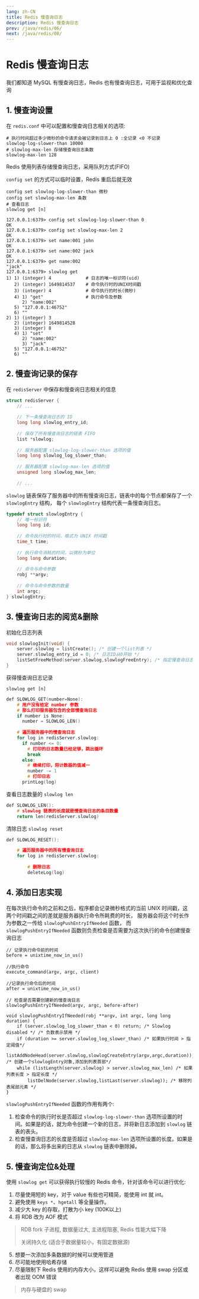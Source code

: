 ```yaml
---
lang: zh-CN
title: Redis 慢查询日志
description: Redis 慢查询日志
prev: /java/redis/06/
next: /java/redis/08/
---
```


# Redis 慢查询日志

我们都知道 MySQL 有慢查询日志，Redis 也有慢查询日志，可用于监视和优化查询

## 1. 慢查询设置

在 `redis.conf` 中可以配置和慢查询日志相关的选项:

```shell
# 执行时间超过多少微秒的命令请求会被记录到日志上 0 :全记录 <0 不记录 
slowlog-log-slower-than 10000
# slowlog-max-len 存储慢查询日志条数
slowlog-max-len 128
```

Redis 使用列表存储慢查询日志，采用队列方式(FIFO)

`config set` 的方式可以临时设置，Redis 重启后就无效

```shell
config set slowlog-log-slower-than 微秒
config set slowlog-max-len 条数 
# 查看日志
slowlog get [n]
```

```shell
127.0.0.1:6379> config set slowlog-log-slower-than 0
OK
127.0.0.1:6379> config set slowlog-max-len 2
OK
127.0.0.1:6379> set name:001 john
OK
127.0.0.1:6379> set name:002 jack
OK
127.0.0.1:6379> get name:002
"jack"
127.0.0.1:6379> slowlog get
1) 1) (integer) 4             # 日志的唯一标识符(uid)
   2) (integer) 1649814537    # 命令执行时的UNIX时间戳
   3) (integer) 4             # 命令执行的时长(微秒)
   4) 1) "get"                # 执行命令及参数
      2) "name:002"
   5) "127.0.0.1:46752"
   6) ""
2) 1) (integer) 3
   2) (integer) 1649814528
   3) (integer) 8
   4) 1) "set"
      2) "name:002"
      3) "jack"
   5) "127.0.0.1:46752"
   6) ""
```

## 2. 慢查询记录的保存

在 `redisServer` 中保存和慢查询日志相关的信息

```c
struct redisServer {
    // ...
    
    // 下一条慢查询日志的 ID
    long long slowlog_entry_id;
    
    // 保存了所有慢查询日志的链表 FIFO 
    list *slowlog;
    
    // 服务器配置 slowlog-log-slower-than 选项的值 
    long long slowlog_log_slower_than;
    
    // 服务器配置 slowlog-max-len 选项的值 
    unsigned long slowlog_max_len;
    
    // ...
```

`slowlog` 链表保存了服务器中的所有慢查询日志，链表中的每个节点都保存了一个 `slowlogEntry` 结构， 每个 `slowlogEntry` 结构代表一条慢查询日志。

```c
typedef struct slowlogEntry {
    // 唯一标识符
    long long id;
    
    // 命令执行时的时间，格式为 UNIX 时间戳
    time_t time;
    
    // 执行命令消耗的时间，以微秒为单位
    long long duration; 
    
    // 命令与命令参数
    robj **argv;
    
    // 命令与命令参数的数量
    int argc;
} slowlogEntry;
```

## 3. 慢查询日志的阅览&删除

初始化日志列表

```c
void slowlogInit(void) {
    server.slowlog = listCreate(); /* 创建一个list列表 */ 
    server.slowlog_entry_id = 0; /* 日志ID从0开始 */ 
    listSetFreeMethod(server.slowlog,slowlogFreeEntry); /* 指定慢查询日志list空间的释放方法 */ 
}
```

获得慢查询日志记录

```shell
slowlog get [n]
```

```c
def SLOWLOG_GET(number=None):
    # 用户没有给定 number 参数
    # 那么打印服务器包含的全部慢查询日志 
    if number is None:
      number = SLOWLOG_LEN() 
      
    # 遍历服务器中的慢查询日志
    for log in redisServer.slowlog:
      if number <= 0:
        # 打印的日志数量已经足够，跳出循环
        break 
      else:
        # 继续打印，将计数器的值减一 
        number -= 1
        # 打印日志 
      printLog(log)
```

查看日志数量的 `slowlog len`

```c
def SLOWLOG_LEN():
    # slowlog 链表的长度就是慢查询日志的条目数量 
    return len(redisServer.slowlog)
```

清除日志 `slowlog reset`

```c
def SLOWLOG_RESET():

    # 遍历服务器中的所有慢查询日志
    for log in redisServer.slowlog:
    
        # 删除日志 
        deleteLog(log)
```

## 4. 添加日志实现

在每次执行命令的之前和之后，程序都会记录微秒格式的当前 UNIX 时间戳，这两个时间戳之间的差就是服务器执行命令所耗费的时长，
服务器会将这个时长作为参数之一传给 `slowlogPushEntryIfNeeded` 函数， 而 `slowlogPushEntryIfNeeded` 函数则负责检查是否需要为这次执行的命令创建慢查询日志

```c{2,8,11,15}
// 记录执行命令前的时间
before = unixtime_now_in_us()

//执行命令
execute_command(argv, argc, client)

//记录执行命令后的时间
after = unixtime_now_in_us()

// 检查是否需要创建新的慢查询日志 
slowlogPushEntryIfNeeded(argv, argc, before-after)

void slowlogPushEntryIfNeeded(robj **argv, int argc, long long duration) {
    if (server.slowlog_log_slower_than < 0) return; /* Slowlog disabled */ /* 负数表示禁用 */
    if (duration >= server.slowlog_log_slower_than) /* 如果执行时间 > 指定阈值*/
        listAddNodeHead(server.slowlog,slowlogCreateEntry(argv,argc,duration)); /* 创建一个slowlogEntry对象,添加到列表首部*/
    while (listLength(server.slowlog) > server.slowlog_max_len) /* 如果列表长度 > 指定长度 */
        listDelNode(server.slowlog,listLast(server.slowlog)); /* 移除列表尾部元素 */
}
```

`slowlogPushEntryIfNeeded` 函数的作用有两个:

1. 检查命令的执行时长是否超过 `slowlog-log-slower-than` 选项所设置的时间。如果是的话，就为命令创建一个新的日志，并将新日志添加到 `slowlog` 链表的表头。
2. 检查慢查询日志的长度是否超过 `slowlog-max-len` 选项所设置的长度。如果是的话，那么将多出来的日志从 `slowlog` 链表中删除掉。

## 5. 慢查询定位&处理

使用 `slowlog get` 可以获得执行较慢的 Redis 命令，针对该命令可以进行优化:

1. 尽量使用短的 key，对于 value 有些也可精简，能使用 int 就 int。
2. 避免使用 `keys *`、`hgetall` 等全量操作。
3. 减少大 key 的存取，打散为小 key (100K以上)
4. 将 RDB 改为 AOF 模式

> RDB fork 子进程, 数据量过大, 主进程阻塞, Redis 性能大幅下降
>
> 关闭持久化 (适合于数据量较小，有固定数据源)

5. 想要一次添加多条数据的时候可以使用管道
6. 尽可能地使用哈希存储
7. 尽量限制下 Redis 使用的内存大小，这样可以避免 Redis 使用 swap 分区或者出现 OOM 错误

> 内存与硬盘的 swap

